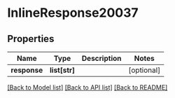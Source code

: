 # InlineResponse20037

## Properties
Name | Type | Description | Notes
------------ | ------------- | ------------- | -------------
**response** | **list[str]** |  | [optional] 

[[Back to Model list]](../README.md#documentation-for-models) [[Back to API list]](../README.md#documentation-for-api-endpoints) [[Back to README]](../README.md)


